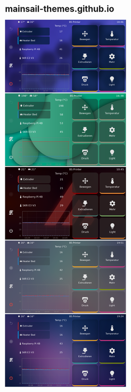 # mainsail-themes.github.io


<p align="left">
    <img src="https://github.com/bumbeng/mainsail-themes.github.io/blob/main/assets/311462875-16803ef4-718c-4ab2-98c1-3f5f3d52bfea.png" alt="php" width="400" height="240"/>
    <img src="https://github.com/bumbeng/mainsail-themes.github.io/blob/main/assets/home.png" alt="php" width="400" height="240"/>
    <img src="https://github.com/bumbeng/mainsail-themes.github.io/blob/main/assets/1.png" alt="php" width="400" height="240"/>
    <img src="https://github.com/bumbeng/mainsail-themes.github.io/blob/main/assets/2.png" alt="php" width="400" height="240"/>
    <img src="https://github.com/bumbeng/mainsail-themes.github.io/blob/main/assets/3.png" alt="php" width="400" height="240"/>
</p>
